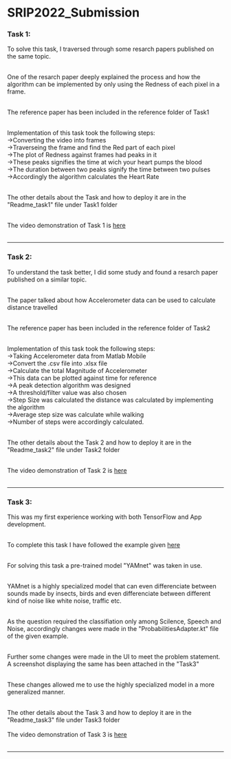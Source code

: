 # SRIP2022_Submission

<h3>Task 1:</h3>
To solve this task, I traversed through some resarch papers published on the same topic.<br><br>

One of the resarch paper deeply explained the process and how the algorithm can be implemented
by only using the Redness of each pixel in a frame.<br><br>

The reference paper has been included in the reference folder of Task1<br><br>

Implementation of this task took the following steps:<br>
->Converting the video into frames<br>
->Traverseing the frame and find the Red part of each pixel<br>
->The plot of Redness against frames had peaks in it<br>
->These peaks signifies the time at wich your heart pumps the blood<br>
->The duration between two peaks signify the time between two pulses<br>
->Accordingly the algorithm calculates the Heart Rate<br><br>

The other details about the Task and how to deploy it are in the "Readme_task1" file under Task1 folder<br><br>

The video demonstration of Task 1 is <a href="https://drive.google.com/file/d/1LdtaNA5O-G-pwPnx2BB5Ph_-T84_PaiH/view?usp=sharing
">here</a><br><br><hr>

<h3>Task 2:</h3>
To understand the task better, I did some study and found a resarch paper published
on a similar topic.<br><br>

The paper talked about how Accelerometer data can be used to calculate distance travelled<br><br>

The reference paper has been included in the reference folder of Task2<br><br>

Implementation of this task took the following steps:<br>
->Taking Accelerometer data from Matlab Mobile<br>
->Convert the .csv file into .xlsx file<br>
->Calculate the total Magnitude of Accelerometer<br>
->This data can be plotted against time for reference<br>
->A peak detection algorithm was designed<br>
->A threshold/filter value was also chosen<br>
->Step Size was calculated the distance was calculated by implementing the algorithm<br>
->Average step size was calculate while walking<br>
->Number of steps were accordingly calculated.<br><br>

The other details about the Task 2 and how to deploy it are in the "Readme_task2" file under Task2 folder<br><br>

The video demonstration of Task 2 is <a href="https://drive.google.com/file/d/1885JOvdvGUh8z36CrKPAjOTxyQCx60F3/view?usp=sharing">here</a><br><br><hr>

<h3>Task 3:</h3>
This was my first experience working with both TensorFlow and App development.<br><br>

To complete this task I have followed the example given <a href="https://www.tensorflow.org/lite/examples/audio_classification/overview">here</a><br><br>

For solving this task a pre-trained model "YAMnet" was taken in use.<br><br>

YAMnet is a highly specialized model that can even differenciate between sounds made by
insects, birds and even differenciate between different kind of noise 
like white noise, traffic etc.<br><br>

As the question required the classifiation only among Scilence, Speech and Noise,
accordingly changes were made in the "ProbabilitiesAdapter.kt" file of the given example.<br><br>

Further some changes were made in the UI to meet the problem statement.
A screenshot displaying the same has been attached in the "Task3"<br><br>

These changes allowed me to use the highly specialized model in a more generalized manner.<br><br>

The other details about the Task 3 and how to deploy it are in the "Readme_task3" file under Task3 folder<br><br>
The video demonstration of Task 3 is <a href="https://drive.google.com/file/d/1bIn-FoeXaHuOoDRmfNfFjhRWlu-Dl0E8/view?usp=sharing">here</a><br><br><hr>
